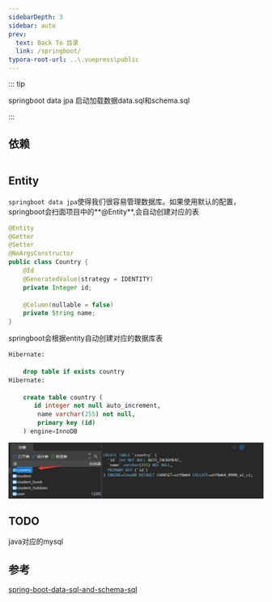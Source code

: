 ```yaml
---
sidebarDepth: 3
sidebar: auto
prev:
  text: Back To 目录
  link: /springboot/
typora-root-url: ..\.vuepress\public
---
```






::: tip

springboot data jpa 启动加载数据data.sql和schema.sql

:::



## 依赖

```

```



## Entity

`springboot data jpa`使得我们很容易管理数据库。如果使用默认的配置，springboot会扫面项目中的**@Entity**,会自动创建对应的表

```java
@Entity
@Getter
@Setter
@NoArgsConstructor
public class Country {
    @Id
    @GeneratedValue(strategy = IDENTITY)
    private Integer id;

    @Column(nullable = false)
    private String name;
}
```

springboot会根据entity自动创建对应的数据库表

```sql
Hibernate: 
    
    drop table if exists country
Hibernate: 
    
    create table country (
       id integer not null auto_increment,
        name varchar(255) not null,
        primary key (id)
    ) engine=InnoDB
```

![image-20230603193124566](/images/springboot/image-20230603193124566.png)

## TODO

java对应的mysql

## 参考

[spring-boot-data-sql-and-schema-sql](https://www.baeldung.com/spring-boot-data-sql-and-schema-sql)